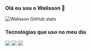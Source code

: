 ### Olá eu sou o Walisson 👋


![Walisson GitHub stats](https://github-readme-stats.vercel.app/api?username=Walisson10&show_icons=true&theme=radical)

### Tecnologias que uso no meu dia

<div style="display : inline_block"> 
  <img aling="center" src=https://img.shields.io/badge/HTML-239120?style=for-the-badge&logo=html5&logoColor=white>
  <img aling="center" src=https://img.shields.io/badge/CSS-239120?&style=for-the-badge&logo=css3&logoColor=white>
  <img aling="center" src=https://img.shields.io/badge/JavaScript-F7DF1E?style=for-the-badge&logo=javascript&logoColor=black>
</div>
